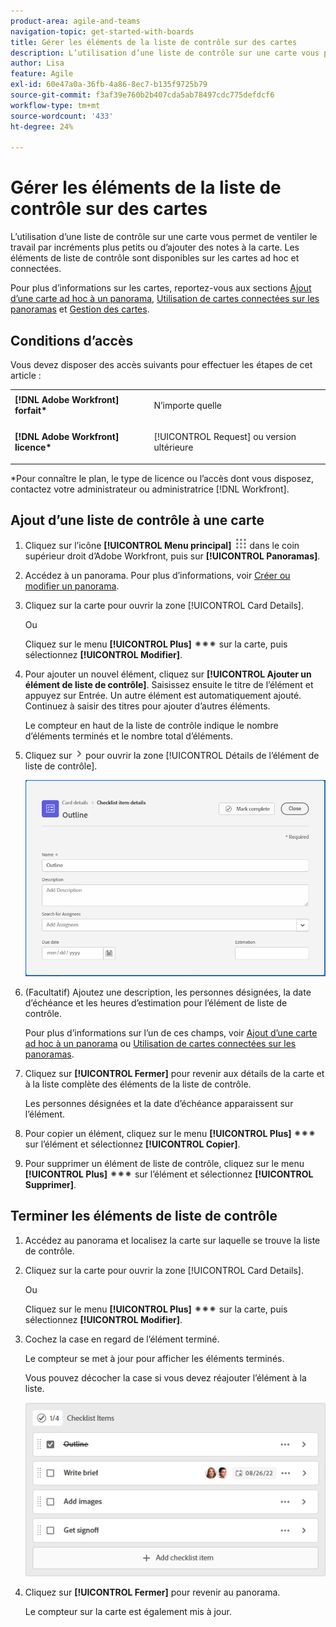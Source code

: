 ```yaml
---
product-area: agile-and-teams
navigation-topic: get-started-with-boards
title: Gérer les éléments de la liste de contrôle sur des cartes
description: L’utilisation d’une liste de contrôle sur une carte vous permet de ventiler le travail par incréments plus petits ou d’ajouter des notes à la carte. Les éléments de liste de contrôle sont disponibles sur les cartes ad hoc et connectées.
author: Lisa
feature: Agile
exl-id: 60e47a0a-36fb-4a86-8ec7-b135f9725b79
source-git-commit: f3af39e760b2b407cda5ab78497cdc775defdcf6
workflow-type: tm+mt
source-wordcount: '433'
ht-degree: 24%

---
```


# Gérer les éléments de la liste de contrôle sur des cartes

L’utilisation d’une liste de contrôle sur une carte vous permet de ventiler le travail par incréments plus petits ou d’ajouter des notes à la carte. Les éléments de liste de contrôle sont disponibles sur les cartes ad hoc et connectées.

Pour plus d’informations sur les cartes, reportez-vous aux sections [Ajout d’une carte ad hoc à un panorama](/help/quicksilver/agile/get-started-with-boards/add-card-to-board.md), [Utilisation de cartes connectées sur les panoramas](/help/quicksilver/agile/get-started-with-boards/connected-cards.md) et [Gestion des cartes](/help/quicksilver/agile/get-started-with-boards/move-board-items.md).

## Conditions d’accès

Vous devez disposer des accès suivants pour effectuer les étapes de cet article :

<table style="table-layout:auto"> 
 <col> 
 </col> 
 <col> 
 </col> 
 <tbody> 
  <tr> 
   <td role="rowheader"><strong>[!DNL Adobe Workfront] forfait*</strong></td> 
   <td> <p>N’importe quelle</p> </td> 
  </tr> 
  <tr> 
   <td role="rowheader"><strong>[!DNL Adobe Workfront] licence*</strong></td> 
   <td> <p>[!UICONTROL Request] ou version ultérieure</p> </td> 
  </tr> 
 </tbody> 
</table>

&#42;Pour connaître le plan, le type de licence ou l’accès dont vous disposez, contactez votre administrateur ou administratrice [!DNL Workfront].

## Ajout d’une liste de contrôle à une carte

1. Cliquez sur l’icône **[!UICONTROL Menu principal]** ![](assets/main-menu-icon.png) dans le coin supérieur droit d’Adobe Workfront, puis sur **[!UICONTROL Panoramas]**.
1. Accédez à un panorama. Pour plus d’informations, voir [Créer ou modifier un panorama](../../agile/get-started-with-boards/create-edit-board.md).
1. Cliquez sur la carte pour ouvrir la zone [!UICONTROL Card Details].

   Ou

   Cliquez sur le menu **[!UICONTROL Plus]** ![Plus de menu](assets/more-icon-spectrum.png) sur la carte, puis sélectionnez **[!UICONTROL Modifier]**.

1. Pour ajouter un nouvel élément, cliquez sur **[!UICONTROL Ajouter un élément de liste de contrôle]**. Saisissez ensuite le titre de l’élément et appuyez sur Entrée. Un autre élément est automatiquement ajouté. Continuez à saisir des titres pour ajouter d’autres éléments.

   Le compteur en haut de la liste de contrôle indique le nombre d’éléments terminés et le nombre total d’éléments.

1. Cliquez sur ![Icône Détails](assets/checklist-chevron.png) pour ouvrir la zone [!UICONTROL  Détails de l’élément de liste de contrôle].

   ![Case Détails de l’élément de liste de contrôle](assets/checklist-item-details.png)

1. (Facultatif) Ajoutez une description, les personnes désignées, la date d’échéance et les heures d’estimation pour l’élément de liste de contrôle.

   Pour plus d’informations sur l’un de ces champs, voir [Ajout d’une carte ad hoc à un panorama](/help/quicksilver/agile/get-started-with-boards/add-card-to-board.md) ou [Utilisation de cartes connectées sur les panoramas](/help/quicksilver/agile/get-started-with-boards/connected-cards.md).

1. Cliquez sur **[!UICONTROL Fermer]** pour revenir aux détails de la carte et à la liste complète des éléments de la liste de contrôle.

   Les personnes désignées et la date d’échéance apparaissent sur l’élément.

1. Pour copier un élément, cliquez sur le menu **[!UICONTROL Plus]** ![Plus de menu](assets/more-icon-spectrum.png) sur l’élément et sélectionnez **[!UICONTROL Copier]**.
1. Pour supprimer un élément de liste de contrôle, cliquez sur le menu **[!UICONTROL Plus]** ![Plus menu](assets/more-icon-spectrum.png) sur l’élément et sélectionnez **[!UICONTROL Supprimer]**.

## Terminer les éléments de liste de contrôle

1. Accédez au panorama et localisez la carte sur laquelle se trouve la liste de contrôle.
1. Cliquez sur la carte pour ouvrir la zone [!UICONTROL Card Details].

   Ou

   Cliquez sur le menu **[!UICONTROL Plus]** ![Plus de menu](assets/more-icon-spectrum.png) sur la carte, puis sélectionnez **[!UICONTROL Modifier]**.

1. Cochez la case en regard de l’élément terminé.

   Le compteur se met à jour pour afficher les éléments terminés.

   Vous pouvez décocher la case si vous devez réajouter l’élément à la liste.

   ![Élément de liste de contrôle terminé](assets/checklist-items-with-chevron.png)

1. Cliquez sur **[!UICONTROL Fermer]** pour revenir au panorama.

   Le compteur sur la carte est également mis à jour.
